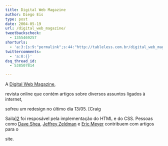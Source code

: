 ```yaml
---
title: Digital Web Magazine
author: Diego Eis
type: post
date: 2004-05-19
url: /digital_web_magazine/
tweetbackscheck:
  - 1355469257
shorturls:
  - 'a:3:{s:9:"permalink";s:44:"http://tableless.com.br/digital_web_magazine";s:7:"tinyurl";s:26:"http://tinyurl.com/3ul3n8l";s:4:"isgd";s:19:"http://is.gd/bEFYsu";}'
twittercomments:
  - 'a:0:{}'
dsq_thread_id:
  - 538507814

---
```

A [Digital Web Magazine][1],
  
revista online que contém artigos sobre diversos assuntos ligados à internet,
  
sofreu um redesign no último dia 13/05. [Craig
  
Saila][2] foi resposável pela implementação do HTML e do CSS. Pessoas como [Dave Shea][3], [Jeffrey Zeldman][4] e [Eric Meyer][5] contribuem com artigos para o
  
site.

 [1]: http://www.digital-web.com/
 [2]: http://www.saila.com/
 [3]: http://www.mezzoblue.com/
 [4]: http://www.zeldman.com/
 [5]: http://www.meyerweb.com/